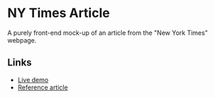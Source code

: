 # NY Times Article

A purely front-end mock-up of an article from the "New York Times" webpage. 

## Links
* [Live demo](https://ny-times-article.herokuapp.com/article.html)
* [Reference article](https://www.nytimes.com/2014/03/18/science/space/detection-of-waves-in-space-buttresses-landmark-theory-of-big-bang.html?_r=0)
